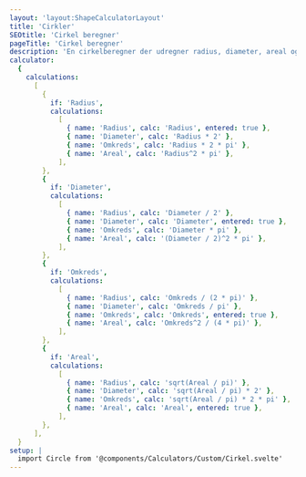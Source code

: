 ```yaml
---
layout: 'layout:ShapeCalculatorLayout'
title: 'Cirkler'
SEOtitle: 'Cirkel beregner'
pageTitle: 'Cirkel beregner'
description: 'En cirkelberegner der udregner radius, diameter, areal og omkreds af en cirkel'
calculator:
  {
    calculations:
      [
        {
          if: 'Radius',
          calculations:
            [
              { name: 'Radius', calc: 'Radius', entered: true },
              { name: 'Diameter', calc: 'Radius * 2' },
              { name: 'Omkreds', calc: 'Radius * 2 * pi' },
              { name: 'Areal', calc: 'Radius^2 * pi' },
            ],
        },
        {
          if: 'Diameter',
          calculations:
            [
              { name: 'Radius', calc: 'Diameter / 2' },
              { name: 'Diameter', calc: 'Diameter', entered: true },
              { name: 'Omkreds', calc: 'Diameter * pi' },
              { name: 'Areal', calc: '(Diameter / 2)^2 * pi' },
            ],
        },
        {
          if: 'Omkreds',
          calculations:
            [
              { name: 'Radius', calc: 'Omkreds / (2 * pi)' },
              { name: 'Diameter', calc: 'Omkreds / pi' },
              { name: 'Omkreds', calc: 'Omkreds', entered: true },
              { name: 'Areal', calc: 'Omkreds^2 / (4 * pi)' },
            ],
        },
        {
          if: 'Areal',
          calculations:
            [
              { name: 'Radius', calc: 'sqrt(Areal / pi)' },
              { name: 'Diameter', calc: 'sqrt(Areal / pi) * 2' },
              { name: 'Omkreds', calc: 'sqrt(Areal / pi) * 2 * pi' },
              { name: 'Areal', calc: 'Areal', entered: true },
            ],
        },
      ],
  }
setup: |
  import Circle from '@components/Calculators/Custom/Cirkel.svelte'
---
```


<Circle client:load />
